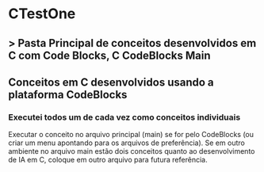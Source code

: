 # CTestOne
## > Pasta Principal de conceitos desenvolvidos em C com Code Blocks, C CodeBlocks Main 
## Conceitos em C desenvolvidos usando a plataforma CodeBlocks
### Executei todos um de cada vez como conceitos individuais
Executar o conceito no arquivo principal (main) se for pelo CodeBlocks (ou criar um menu apontando para os arquivos de preferência).
Se em outro ambiente no arquivo main estão dois conceitos quanto ao desenvolvimento de IA em C, coloque em outro arquivo para futura referência.
